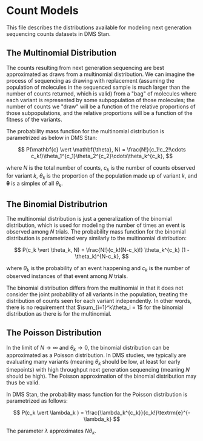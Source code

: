 Count Models
=====================
This file describes the distributions available for modeling next generation sequencing counts datasets in DMS Stan.

## The Multinomial Distribution

The counts resulting from next generation sequencing are best approximated as draws from a multinomial distribution. We can imagine the process of sequencing as drawing with replacement (assuming the population of molecules in the sequenced sample is much larger than the number of counts returned, which is valid) from a "bag" of molecules where each variant is represented by some subpopulation of those molecules; the number of counts we "draw" will be a function of the relative proportions of those subpopulations, and the relative proportions will be a function of the fitness of the variants.

The probability mass function for the multinomial distribution is parametrized as below in DMS Stan:

$$
P(\mathbf{c} \vert \mathbf{\theta}, N) = \frac{N!}{c_1!c_2!\cdots c_k!}\theta_1^{c_1}\theta_2^{c_2}\cdots\theta_k^{c_k},
$$

where $N$ is the total number of counts, $c_k$ is the number of counts observed for variant $k$, $\theta_k$ is the proportion of the population made up of variant $k$, and $\mathbf{\theta}$ is a simplex of all $\theta_k$.

## The Binomial Distributrion

The multinomial distribution is just a generalization of the binomial distribution, which is used for modeling the number of times an event is observed among $N$ trials. The probability mass function for the binomial distribution is parametrized very similarly to the multinomial distribution:

$$
P(c_k \vert \theta_k, N) = \frac{N!}{c_k!(N-c_k)!} \theta_k^{c_k} (1 - \theta_k)^{N-c_k},
$$

where $\theta_k$ is the probability of an event happening and $c_k$ is the number of observed instances of that event among $N$ trials.

The binomial distribution differs from the multinomial in that it does not consider the joint probability of all variants in the population, treating the distribution of counts seen for each variant independently. In other words, there is no requirement that $\sum_{i=1}^k\theta_i = 1$ for the binomial distribution as there is for the multinomial.

## The Poisson Distribution
In the limit of $N \rightarrow \infty$ and $\theta_k \rightarrow 0$, the binomial distribution can be approximated as a Poisson distribution. In DMS studies, we typically are evaluating many variants (meaning $\theta_k$ should be low, at least for early timepoints) with high throughput next generation sequencing (meaning $N$ should be high). The Poisson approximation of the binomial distribution may thus be valid.

In DMS Stan, the probability mass function for the Poisson distribution is parametrized as follows:

$$
P(c_k \vert \lambda_k ) = \frac{\lambda_k^{c_k}}{c_k!}\textrm{e}^{-\lambda_k}
$$

The parameter $\lambda$ approximates $N\theta_k$.

